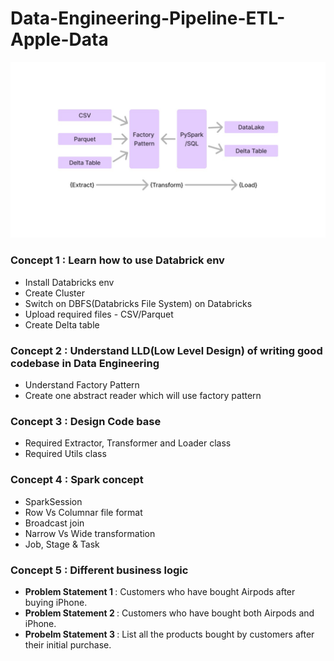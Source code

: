 # Data-Engineering-Pipeline-ETL-Apple-Data

![ETL Pipeline](data/dataengineering.jpg)

### Concept 1 : Learn how to use Databrick env
- Install Databricks env
- Create Cluster
- Switch on DBFS(Databricks File System) on Databricks
- Upload required files - CSV/Parquet
- Create Delta table

### Concept 2 : Understand LLD(Low Level Design) of writing good codebase in Data Engineering
- Understand Factory Pattern
- Create one abstract reader which will use factory pattern

### Concept 3 : Design Code base
- Required Extractor, Transformer and Loader class
- Required Utils class

### Concept 4 : Spark concept
- SparkSession
- Row Vs Columnar file format
- Broadcast join
- Narrow Vs Wide transformation
- Job, Stage & Task

### Concept 5 : Different business logic
- <b> Problem Statement 1 </b> : Customers who have bought Airpods after buying iPhone.
- <b> Problem Statement 2 </b> : Customers who have bought both Airpods and iPhone.
- <b> Probelm Statement 3 </b> : List all the products bought by customers after their initial purchase.

